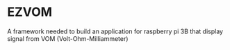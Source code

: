 # EZVOM
A framework needed to build an application for raspberry pi 3B that display signal from VOM (Volt-Ohm-Milliammeter)
